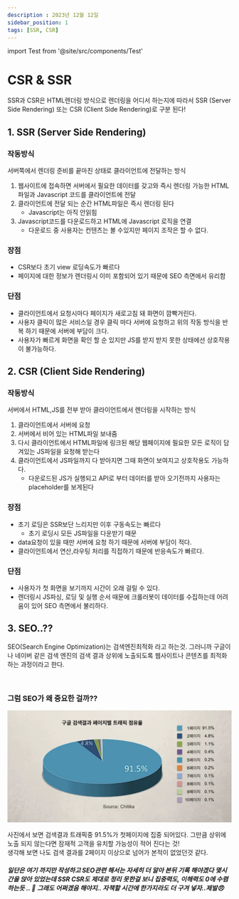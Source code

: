 ```yaml
---
description : 2023년 12월 12일
sidebar_position: 1
tags: [SSR, CSR]
---
```

import Test from '@site/src/components/Test'

# CSR & SSR


SSR과 CSR은 HTML렌더링 방식으로 렌더링을 어디서 하는지에 따라서 SSR (Server Side Rendering) 또는 CSR (Client Side Rendering)로 구분 된다!

## 1. SSR (Server Side Rendering)
###  작동방식
서버쪽에서 렌더링 준비를 끝마친 상태로 클라이언트에 전달하는 방식

1. 웹사이트에 접속하면 서버에서 필요한 데이터를 갖고와 즉시 렌더링 가능한 HTML파일과 Javascript 코드를 클라이언트에 전달 
2. 클라이언트에 전달 되는 순간 HTML파일은 즉시 렌더링 된다
   - Javascript는 아직 안읽힘
3. Javascript코드를 다운로드하고 HTML에 Javascript 로직을 연결 
   - 다운로드 중 사용자는 컨텐츠는 볼 수있지만 페이지 조작은 할 수 없다. 

### 장점 
- CSR보다 초기 view 로딩속도가 빠르다
- 페이지에 대한 정보가 렌더링시 이미 포함되어 있기 때문에 SEO 측면에서 유리함


### 단점
- 클라이언트에서 요청시마다 페이지가 새로고침 돼 화면이 깜빡거린다.
- 사용자 클릭이 많은 서비스일 경우 클릭 마다 서버에 요청하고 위의 작동 방식을 반복 하기 때문에 서버에 부담이 크다.
- 사용자가 빠르게 화면을 확인 할 순 있지만 JS를 받지 받지 못한 상태에선 상호작용이 불가능하다.

## 2. CSR (Client Side Rendering)
###  작동방식
서버에서 HTML,JS를 전부 받아 클라이언트에서 렌더링을 시작하는 방식 

1. 클라이언트에서 서버에 요청
2. 서버에서 비어 있는 HTML파일 보내줌 
3. 다시 클라이언트에서 HTML파일에 링크된 해당 웹페이지에 필요한 모든 로직이 담겨있는 JS파일을 요청해 받는다
4. 클라이언트에서 JS파일까지 다 받아지면 그때 화면이 보여지고 상호작용도 가능하다.
   - 다운로드된 JS가 실행되고 API로 부터 데이터를 받아 오기전까지 사용자는 placeholder를 보게된다  

### 장점
- 초기 로딩은 SSR보단 느리지만 이후 구동속도는 빠르다
  * 초기 로딩시 모든 JS파일을 다운받기 때문
- data요청이 있을 때만 서버에 요청 하기 때문에 서버에 부담이 적다.
- 클라이언트에서 연산,라우팅 처리를 직접하기 때문에 반응속도가 빠르다.

### 단점 
- 사용자가 첫 화면을 보기까지 시간이 오래 걸릴 수 있다.
- 렌더링시 JS파싱, 로딩 및 실행 순서 때문에 크롤러봇이 데이터를 수집하는데 어려움이 있어 SEO 측면에서 불리하다.


## 3. SEO..??

SEO(Search Engine Optimization)는 검색엔진최적화 라고 하는것. 그러니까 구글이나 네이버 같은 검색 엔진의 검색 결과 상위에 노출되도록 웹사이트나 콘텐츠를 최적화 하는 과정이라고 한다.

<br />

### 그럼 SEO가 왜 중요한 걸까??
![SEO image](./img/SEO.png)

사진에서 보면 검색결과 트래픽중 91.5%가 첫페이지에 집중 되어있다. 그만큼 상위에 노출 되지 않는다면 잠재적 고객을 유치할 가능성이 적어 진다는 것!
<br />
생각해 보면 나도 검색 결과를 2페이지 이상으로 넘어가 본적이 없었던것 같다. 



##### 일단은 여기 까지만 작성하고 SEO관련 해서는 자세히 더 알아 본뒤 기록 해야겠다 몇시간을 앉아 있었는데 SSR CSR도 제대로 정리 못한걸 보니 집중력도, 이해력도 0에 수렴하는듯 .. 🫠 그래도 어쩌겠음 해야지.. 자책할 시간에 한가지라도 더 구겨 넣자..제발😠 
